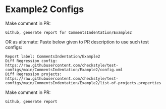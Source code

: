 # Example2 Configs
Make comment in PR:
```
Github, generate report for CommentsIndentation/Example2
```
OR as alternate:
Paste below given to PR description to use such test configs:
```
Report label: CommentsIndentation/Example2
Diff Regression config: https://raw.githubusercontent.com/checkstyle/test-configs/main/CommentsIndentation/Example2/config.xml
Diff Regression projects: https://raw.githubusercontent.com/checkstyle/test-configs/main/CommentsIndentation/Example2/list-of-projects.properties
```
Make comment in PR:
```
Github, generate report
```
